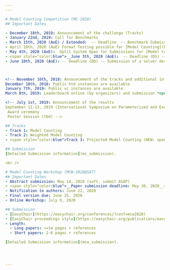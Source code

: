 ```yaml
---
---

# Model Counting Competition (MC-2020)
## Important Dates

- December 18th, 2019: Announcement of the challenge (Tracks)
- January 22nd, 2019: Call for Benchmarks
- March 15th, 2020 (AoE) / Extended:  -- Deadline  -- Benchmark Submission
- April 10th, 2020 (AoE) Format Testing possible for [Model Counting](https://www.optil.io/optilion/problem/3183), [Weighted Model Counting](https://www.optil.io/optilion/problem/3184) and [Projected Model Counting](https://www.optil.io/optilion/problem/3185)
- May 4th, 2020 (AoE):  Optil System Open for Submissions for [Model Counting](https://www.optil.io/optilion/problem/3186) and [Weighted Model Counting](https://www.optil.io/optilion/problem/3187)
- <span style="color:blue">__June 3th, 2020 (AoE):  -- Deadline (DS) -- Submission__</span>
- June 10th, 2020 (AoE): -- Deadline (DD) -- Submission of a solver description via Easychair



<!-- November 16th, 2018: Announcement of the tracks and additional informations (input formats and problem feasibility checker are available online)
December 10th, 2018: Public htd instances are available
January 7th, 2019: Public vc instances are available
March 8th, 2019: Leaderboard online (by organizers) and submission *open* for preliminary versions (bugfixing for the authors and initial comparison on public instances)-->

<!-- July 1st, 2019: Announcement of the results
September 11-13, 2019 (International Symposium on Parameterized and Exact Computation ([IPEC 2019](http://fpt.wikidot.com/ipec)) in Munich, Germany)
 Award ceremony
 Poster Session (tbd) -->

## Tracks
- Track 1: Model Counting 
- Track 2: Weighted Model Counting
- <span style="color:blue">Track 3: Projected Model Counting (NEW: upon multiple requests)</span>

## Submission
[Detailed Submission information](mc_submission).

<br />

# Model Counting Workshop (MCW-2020@SAT)
## Important Dates
- Abstract submission: May 14, 2020 (soft, submit ASAP)
- <span style="color:blue">__Paper submission deadline: May 30, 2020__</span>
- Notification to authors: June 22, 2020
- Final version due: June 25, 2020
- Online Workshop: July 9, 2020

## Submission
- [EasyChair](https://easychair.org/conferences/?conf=mcw2020)
- [EasyChair proceedings style](https://easychair.org/publications/easychair.zip)
- Length:
  - Long papers: <=14 pages + references
  - Short papers: 2-6 pages + references

[Detailed Submission information](mcw_submission).




---
```


